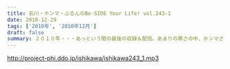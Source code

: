 ```yaml
---
title: 石川・ホンマ・ぶるんのBe-SIDE Your Life! vol.243-1
date: 2010-12-29
tags: ['2010年', '2010年12月']
draft: false
summary: ２０１０年・・・あっという間の最後の収録＆配信。あまりの寒さの中、ホンマさんが選んだ「寒さ対策」とは一体・・・NAMAE
---
```


http://project-phi.ddo.jp/ishikawa/ishikawa243_1.mp3
